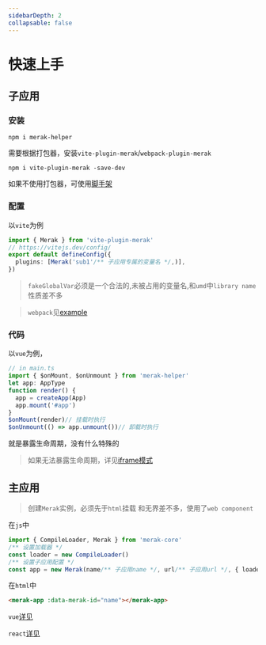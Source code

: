```yaml
---
sidebarDepth: 2
collapsable: false
---
```


# 快速上手


## 子应用

### 安装
```shell
npm i merak-helper
```

需要根据打包器，安装`vite-plugin-merak`/`webpack-plugin-merak `  
```shell
npm i vite-plugin-merak -save-dev
```
如果不使用打包器，可使用[脚手架](../api/cli.md)

### 配置

以`vite`为例
```ts
import { Merak } from 'vite-plugin-merak'
// https://vitejs.dev/config/
export default defineConfig({
  plugins: [Merak('sub1'/** 子应用专属的变量名 */,)],
})
```
> `fakeGlobalVar`必须是一个合法的,未被占用的变量名,和`umd`中`library name`性质差不多

> `webpack`见[example](https://github.com/fgsreally/merak/blob/main/examples/vue-cli/vue.config.js)


### 代码  

以`vue`为例，
```ts
// in main.ts
import { $onMount, $onUnmount } from 'merak-helper'
let app: AppType
function render() {
  app = createApp(App)
  app.mount('#app')
}
$onMount(render)// 挂载时执行
$onUnmount(() => app.unmount())// 卸载时执行
```  
就是暴露生命周期，没有什么特殊的
> 如果无法暴露生命周期，详见[iframe模式](./mode.md#iframe模式)


## 主应用

> 创建`Merak`实例，必须先于`html`挂载
和无界差不多，使用了`web component`


在`js`中
```ts
import { CompileLoader, Merak } from 'merak-core'
/** 设置加载器 */
const loader = new CompileLoader()
/** 设置子应用配置 */
const app = new Merak(name/** 子应用name */, url/** 子应用url */, { loader })
```

在`html`中
```html
<merak-app :data-merak-id="name"></merak-app>
```


`vue`[详见](./vue.md)

`react`[详见](./react.md)
